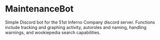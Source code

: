 # MaintenanceBot
Simple Discord bot for the 51st Inferno Company discord server.
Functions include tracking and graphing activity, autoroles and naming, handling warnings, and wookiepedia search capabilities.
